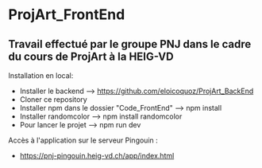 # ProjArt_FrontEnd

## Travail effectué par le groupe PNJ dans le cadre du cours de ProjArt à la HEIG-VD

Installation en local: 
- Installer le backend --> https://github.com/eloicoquoz/ProjArt_BackEnd
- Cloner ce repository 
- Installer npm dans le dossier "Code_FrontEnd" --> npm install
- Installer randomcolor --> npm install randomcolor
- Pour lancer le projet --> npm run dev


Accès à l'application sur le serveur Pingouin : 
- https://pnj-pingouin.heig-vd.ch/app/index.html
